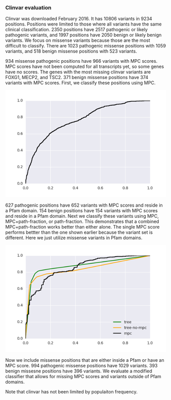 ### Clinvar evaluation

Clinvar was downloaded February 2016. It has 10806 variants in 9234 positions. Positions were limited to those where all variants have the same clinical classification. 2350 positions have 2517 pathogenic or likely pathogenic variants, and 1997 positions have 2050 benign or likely benign variants. We focus on missense variants because those are the most difficult to classify. There are 1023 pathogenic missense positions with 1059 variants, and 518 benign missense positions with 523 variants.

934 missense pathogenic positions have 966 variants with MPC scores. MPC scores have not been computed for all transcripts yet, so some genes have no scores. The genes with the most missing clinvar variants are FOXG1, MECP2, and TSC2. 371 benign missense positions have 374 variants with MPC scores. First, we classify these positions using MPC.

![clinvar mpc missense roc](plots/clinvar_mis_mpc_roc.png)

627 pathogenic positions have 652 variants with MPC scores and reside in a Pfam domain. 154 benign positions have 154 variants with MPC scores and reside in a Pfam domain. Next we classify these variants using MPC, MPC+path-fraction, or path-fraction. This demonstrates that a combined MPC+path-fraction works better than either alone. The single MPC score performs bettter than the one shown earlier because the variant set is different. Here we just utilize missense variants in Pfam domains.

![clinvar mpc/path-frac missense roc](plots/missense_clinvar_roc_feature_intersect.png)

Now we include missense positions that are either inside a Pfam or have an MPC score. 994 pathogenic missense positions have 1029 variants. 393 benign missesne positions have 396 variants. We evaluate a modified classifier that allows for missing MPC scores and variants outside of Pfam domains.

Note that clinvar has not been limited by populaiton frequency.
